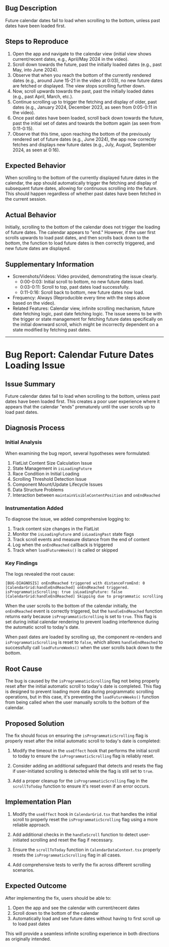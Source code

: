 ## Bug Description
Future calendar dates fail to load when scrolling to the bottom, unless past dates have been loaded first.

## Steps to Reproduce
1. Open the app and navigate to the calendar view (initial view shows current/recent dates, e.g., April/May 2024 in the video).
2. Scroll down towards the future, past the initially loaded dates (e.g., past May, into June 2024).
3. Observe that when you reach the bottom of the currently rendered dates (e.g., around June 15-21 in the video at 0:03), no new future dates are fetched or displayed. The view stops scrolling further down.
4. Now, scroll upwards towards the past, past the initially loaded dates (e.g., past April, March, etc.).
5. Continue scrolling up to trigger the fetching and display of older, past dates (e.g., January 2024, December 2023, as seen from 0:05-0:11 in the video).
6. Once past dates have been loaded, scroll back down towards the future, past the initial set of dates and towards the bottom again (as seen from 0:11-0:15).
7. Observe that this time, upon reaching the bottom of the previously rendered set of future dates (e.g., June 2024), the app now correctly fetches and displays new future dates (e.g., July, August, September 2024, as seen at 0:16).

## Expected Behavior
When scrolling to the bottom of the currently displayed future dates in the calendar, the app should automatically trigger the fetching and display of subsequent future dates, allowing for continuous scrolling into the future. This should happen regardless of whether past dates have been fetched in the current session.

## Actual Behavior
Initially, scrolling to the bottom of the calendar does not trigger the loading of future dates. The calendar appears to "end." However, if the user first scrolls upwards to load past dates, and then scrolls back down to the bottom, the function to load future dates is then correctly triggered, and new future dates are displayed.

## Supplementary Information
- Screenshots/Videos: Video provided, demonstrating the issue clearly.
    - 0:00-0:03: Initial scroll to bottom, no new future dates load.
    - 0:03-0:11: Scroll to top, past dates load successfully.
    - 0:11-0:16: Scroll back to bottom, new future dates now load.
- Frequency: Always (Reproducible every time with the steps above based on the video).
- Related Features: Calendar view, infinite scrolling mechanism, future date fetching logic, past date fetching logic. The issue seems to be with the trigger or state management for fetching future dates specifically on the initial downward scroll, which might be incorrectly dependent on a state modified by fetching past dates.

---

# Bug Report: Calendar Future Dates Loading Issue

## Issue Summary
Future calendar dates fail to load when scrolling to the bottom, unless past dates have been loaded first. This creates a poor user experience where it appears that the calendar "ends" prematurely until the user scrolls up to load past dates.

## Diagnosis Process

### Initial Analysis
When examining the bug report, several hypotheses were formulated:

1. FlatList Content Size Calculation Issue
2. State Management in `isLoadingFuture`
3. Race Condition in Initial Loading
4. Scrolling Threshold Detection Issue
5. Component Mount/Update Lifecycle Issues
6. Data Structure Problems
7. Interaction between `maintainVisibleContentPosition` and `onEndReached`

### Instrumentation Added
To diagnose the issue, we added comprehensive logging to:

1. Track content size changes in the FlatList
2. Monitor the `isLoadingFuture` and `isLoadingPast` state flags
3. Track scroll events and measure distance from the end of content
4. Log when the `onEndReached` callback is triggered
5. Track when `loadFutureWeeks()` is called or skipped

### Key Findings

The logs revealed the root cause:

```
[BUG-DIAGNOSIS] onEndReached triggered with distanceFromEnd: 0
[CalendarGrid:handleEndReached] onEndReached triggered. isProgrammaticScrolling: true isLoadingFuture: false
[CalendarGrid:handleEndReached] Skipping due to programmatic scrolling
```

When the user scrolls to the bottom of the calendar initially, the `onEndReached` event is correctly triggered, but the `handleEndReached` function returns early because `isProgrammaticScrolling` is set to `true`. This flag is set during initial calendar rendering to prevent loading interference during the automatic scroll to today's date.

When past dates are loaded by scrolling up, the component re-renders and `isProgrammaticScrolling` is reset to `false`, which allows `handleEndReached` to successfully call `loadFutureWeeks()` when the user scrolls back down to the bottom.

## Root Cause

The bug is caused by the `isProgrammaticScrolling` flag not being properly reset after the initial automatic scroll to today's date is completed. This flag is designed to prevent loading more data during programmatic scrolling operations, but in this case, it's preventing the `loadFutureWeeks()` function from being called when the user manually scrolls to the bottom of the calendar.

## Proposed Solution

The fix should focus on ensuring the `isProgrammaticScrolling` flag is properly reset after the initial automatic scroll to today's date is completed:

1. Modify the timeout in the `useEffect` hook that performs the initial scroll to today to ensure the `isProgrammaticScrolling` flag is reliably reset.

2. Consider adding an additional safeguard that detects and resets the flag if user-initiated scrolling is detected while the flag is still set to `true`.

3. Add a proper cleanup for the `isProgrammaticScrolling` flag in the `scrollToToday` function to ensure it's reset even if an error occurs.

## Implementation Plan

1. Modify the `useEffect` hook in `CalendarGrid.tsx` that handles the initial scroll to properly reset the `isProgrammaticScrolling` flag using a more reliable approach.

2. Add additional checks in the `handleScroll` function to detect user-initiated scrolling and reset the flag if necessary.

3. Ensure the `scrollToToday` function in `CalendarDataContext.tsx` properly resets the `isProgrammaticScrolling` flag in all cases.

4. Add comprehensive tests to verify the fix across different scrolling scenarios.

## Expected Outcome

After implementing the fix, users should be able to:
1. Open the app and see the calendar with current/recent dates
2. Scroll down to the bottom of the calendar
3. Automatically load and see future dates without having to first scroll up to load past dates

This will provide a seamless infinite scrolling experience in both directions as originally intended. 